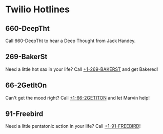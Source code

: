 # Twilio Hotlines

## 660-DeepTht

Call 660-DeepTht to hear a Deep Thought from Jack Handey.

## 269-BakerSt

Need a little hot sax in your life? Call [+1-269-BAKERST](tel:12692253778) and get Bakered!

## 66-2GetItOn

Can't get the mood right? Call [+1-66-2GETITON](tel:16624384866) and let Marvin help!

## 91-Freebird

Need a little pentatonic action in your life? Call [+1-91-FREEBIRD](tel:19137332473)!
